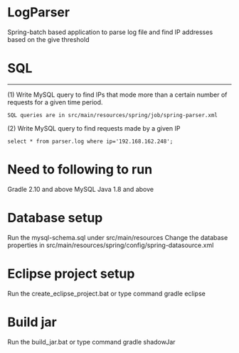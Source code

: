# LogParser
Spring-batch based application to parse log file and find IP addresses based on the give threshold

# SQL
---

(1) Write MySQL query to find IPs that mode more than a certain number of requests for a given time period.

    SQL queries are in src/main/resources/spring/job/spring-parser.xml

(2) Write MySQL query to find requests made by a given IP

	select * from parser.log where ip='192.168.162.248';

# Need to following to run
Gradle 2.10 and above
MySQL
Java 1.8 and above

# Database setup
Run the mysql-schema.sql under src/main/resources
Change the database properties in src/main/resources/spring/config/spring-datasource.xml

# Eclipse project setup
Run the create_eclipse_project.bat or type command gradle eclipse

# Build jar
Run the build_jar.bat or type command gradle shadowJar


